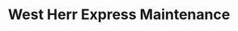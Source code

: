 ---
title: "West Herr Express Maintenance"
url: /buffalo/west-herr-express-maintenance/
shop: Autowerkstatt
---